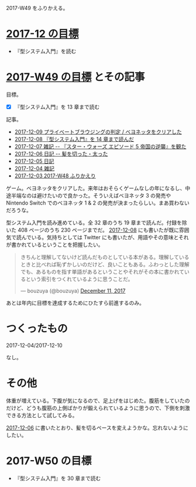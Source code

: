 2017-W49 をふりかえる。

# [2017-12 の目標][2017-11-30]

- 『型システム入門』を読む

# [2017-W49 の目標][2017-12-03] とその記事

目標。

- [x] 『型システム入門』を 13 章まで読む

記事。

- [2017-12-09 プライベートブラウジングの判定 / ベヨネッタをクリアした][2017-12-09]
- [2017-12-08 『型システム入門』を 14 章まで読んだ][2017-12-08]
- [2017-12-07 雑記 -- 『スター・ウォーズ エピソード 5 帝国の逆襲』を観た][2017-12-07]
- [2017-12-06 日記 -- 髪を切った・太った][2017-12-06]
- [2017-12-05 日記][2017-12-05]
- [2017-12-04 雑記][2017-12-04]
- [2017-12-03 2017-W48 ふりかえり][2017-12-03]

ゲーム。ベヨネッタをクリアした。来年はおそらくゲームなしの年になるし、中途半端なのは避けたいので良かった。そういえばベヨネッタ 3 の発売や Nintendo Switch でのベヨネッタ 1 & 2 の発売が決まったらしい。まあ買わないだろうな。

型システム入門を読み進めている。全 32 章のうち 19 章まで読んだ。付録を除いた 408 ページのうち 230 ページまでだ。 [2017-12-08][] にも書いたが既に雰囲気で読んでいる。気持ちとしては Twitter にも書いたが、用語やその意味とそれが書かれているということを把握したい。

<blockquote class="twitter-tweet" data-partner="tweetdeck"><p lang="ja" dir="ltr">きちんと理解してないけど読んだものとしている本がある。理解しているときと比べれば恥ずかしいのだけど、良いこともある。ふわっとした理解でも、あるものを指す単語があるということやそれがその本に書かれているという索引をつくれているように思うことだ。</p>&mdash; bouzuya (@bouzuya) <a href="https://twitter.com/bouzuya/status/940013198677196801?ref_src=twsrc%5Etfw">December 11, 2017</a></blockquote>
<script async src="https://platform.twitter.com/widgets.js" charset="utf-8"></script>

あとは年内に目標を達成するためにひたすら前進するのみ。

# つくったもの

2017-12-04/2017-12-10

なし。

# その他

体重が増えている。下腹が気になるので、足上げをはじめた。腹筋をしていたのだけど、どうも腹筋の上側ばかりが鍛えられているように思うので、下側を刺激できる方法として試してみる。

[2017-12-06][] に書いたとおり、髪を切るペースを変えようかな。忘れないようにしたい。

# 2017-W50 の目標

- 『型システム入門』を 30 章まで読む

[2017-11-30]: https://blog.bouzuya.net/2017/11/30/
[2017-12-03]: https://blog.bouzuya.net/2017/12/03/
[2017-12-04]: https://blog.bouzuya.net/2017/12/04/
[2017-12-05]: https://blog.bouzuya.net/2017/12/05/
[2017-12-06]: https://blog.bouzuya.net/2017/12/06/
[2017-12-07]: https://blog.bouzuya.net/2017/12/07/
[2017-12-08]: https://blog.bouzuya.net/2017/12/08/
[2017-12-09]: https://blog.bouzuya.net/2017/12/09/
